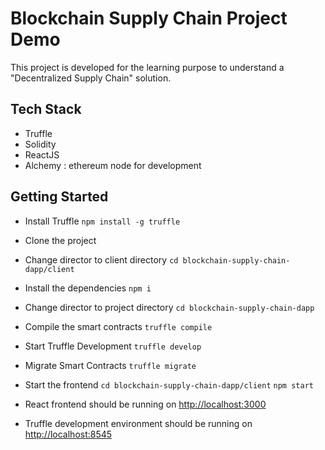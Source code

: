 # Blockchain Supply Chain Project Demo
This project is developed for the learning purpose to understand a "Decentralized Supply Chain" solution.


## Tech Stack
- Truffle
- Solidity
- ReactJS
- Alchemy : ethereum node for development 

## Getting Started
- Install Truffle 
  ``npm install -g truffle``
  
- Clone the project

- Change director to client directory
  ``cd blockchain-supply-chain-dapp/client``
  
- Install the dependencies
  ``npm i``
  
- Change director to project directory
  ``cd blockchain-supply-chain-dapp``
  
- Compile the smart contracts
  ``truffle compile``
  
- Start Truffle Development 
  ``truffle develop``
  
- Migrate Smart Contracts
  ``truffle migrate``
  
- Start the frontend
  ``cd blockchain-supply-chain-dapp/client``
  ``npm start``
  
- React frontend should be running on [http://localhost:3000](http://localhost:3000) 
- Truffle development environment should be running on  [http://localhost:8545](http://localhost:8545)
